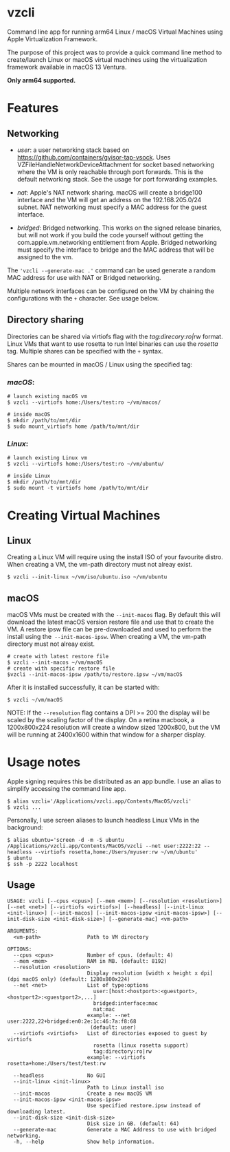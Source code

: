 # vzcli
Command line app for running arm64 Linux / macOS Virtual Machines using Apple Virtualization Framework.

The purpose of this project was to provide a quick command line method to create/launch Linux or macOS virtual machines using the virtualization framework available in macOS 13 Ventura.

**Only arm64 supported.** 

# Features

## Networking

- _user_: a user networking stack based on https://github.com/containers/gvisor-tap-vsock.  Uses VZFileHandleNetworkDeviceAttachment for socket based networking where the VM is only reachable through port forwards.  This is the default networking stack.  See the usage for port forwarding examples.

- _nat_: Apple's NAT network sharing.  macOS will create a bridge100 interface and the VM will get an address on the 192.168.205.0/24 subnet. NAT networking must specify a MAC address for the guest interface.

- _bridged_: Bridged networking.  This works on the signed release binaries, but will not work if you build the code yourself without getting the com.apple.vm.networking entitlement from Apple.  Bridged networking must specify the interface to bridge and the MAC address that will be assigned to the vm.

The ```'vzcli --generate-mac .'``` command can be used generate a random MAC address for use with NAT or Bridged networking.

Multiple network interfaces can be configured on the VM by chaining the configurations with the ```+``` character.  See usage below.

## Directory sharing

Directories can be shared via virtiofs flag with the _tag_:_direcory_:_ro|rw_ format.  Linux VMs that want to use rosetta to run Intel binaries can use the _rosetta_ tag.  Multiple shares can be specified with the ```+``` syntax.

Shares can be mounted in macOS / Linux using the specified tag:

### *macOS*:
```
# launch existing macOS vm
$ vzcli --virtiofs home:/Users/test:ro ~/vm/macos/

# inside macOS
$ mkdir /path/to/mnt/dir
$ sudo mount_virtiofs home /path/to/mnt/dir
```
### *Linux*:
```
# launch existing Linux vm
$ vzcli --virtiofs home:/Users/test:ro ~/vm/ubuntu/

# inside Linux
$ mkdir /path/to/mnt/dir
$ sudo mount -t virtiofs home /path/to/mnt/dir
```
# Creating Virtual Machines
## Linux

Creating a Linux VM will require using the install ISO of your favourite distro.  When creating a VM, the vm-path directory must not alreay exist.

```
$ vzcli --init-linux ~/vm/iso/ubuntu.iso ~/vm/ubuntu
```

## macOS

macOS VMs must be created with the ```--init-macos``` flag.  By default this will download the latest macOS version restore file and use that to create the VM.  A restore ipsw file can be pre-downloaded and used to perform the install using the``` --init-macos-ipsw```.  When creating a VM, the vm-path directory must not alreay exist.

```
# create with latest restore file
$ vzcli --init-macos ~/vm/macOS
# create with specific restore file
$vzcli --init-macos-ipsw /path/to/restore.ipsw ~/vm/macOS
```
After it is installed successfully, it can be started with:
```
$ vzcli ~/vm/macOS
```

NOTE: If the ```--resolution``` flag contains a DPI >= 200 the display will be scaled by the scaling factor of the display.  On a retina macbook, a 1200x800x224 resolution will create a window sized 1200x800, but the VM will be running at 2400x1600 within that window for a sharper display.

# Usage notes

Apple signing requires this be distributed as an app bundle.  I use an alias to simplify accessing the command line app.
```
$ alias vzcli='/Applications/vzcli.app/Contents/MacOS/vzcli'
$ vzcli ...
```
Personally, I use screen aliases to launch headless Linux VMs in the background:
```
$ alias ubuntu='screen -d -m -S ubuntu /Applications/vzcli.app/Contents/MacOS/vzcli --net user:2222:22 --headless --virtiofs rosetta,home:/Users/myuser:rw ~/vm/ubuntu'
$ ubuntu
$ ssh -p 2222 localhost
```

## Usage

```
USAGE: vzcli [--cpus <cpus>] [--mem <mem>] [--resolution <resolution>] [--net <net>] [--virtiofs <virtiofs>] [--headless] [--init-linux <init-linux>] [--init-macos] [--init-macos-ipsw <init-macos-ipsw>] [--init-disk-size <init-disk-size>] [--generate-mac] <vm-path>

ARGUMENTS:
  <vm-path>               Path to VM directory

OPTIONS:
  --cpus <cpus>           Number of cpus. (default: 4)
  --mem <mem>             RAM in MB. (default: 8192)
  --resolution <resolution>
                          Display resolution [width x height x dpi] (dpi macOS only) (default: 1280x800x224)
  --net <net>             List of type:options
                            user:[host:<hostport>:<guestport>,<hostport2>:<guestport2>,...]
                            bridged:interface:mac
                            nat:mac
                          example: --net user:2222,22+bridged:en0:2e:1c:46:7a:f8:68
                           (default: user)
  --virtiofs <virtiofs>   List of directories exposed to guest by virtiofs
                            rosetta (linux rosetta support)
                            tag:directory:ro|rw
                          example: --virtiofs rosetta+home:/Users/test/test:rw

  --headless              No GUI
  --init-linux <init-linux>
                          Path to Linux install iso
  --init-macos            Create a new macOS VM
  --init-macos-ipsw <init-macos-ipsw>
                          Use specified restore.ipsw instead of downloading latest.
  --init-disk-size <init-disk-size>
                          Disk size in GB. (default: 64)
  --generate-mac          Generate a MAC Address to use with bridged networking.
  -h, --help              Show help information.
```
